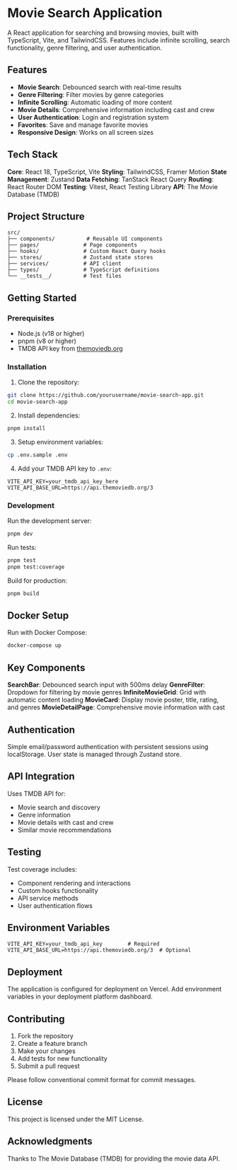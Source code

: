 # Movie Search Application

A React application for searching and browsing movies, built with TypeScript, Vite, and TailwindCSS. Features include infinite scrolling, search functionality, genre filtering, and user authentication.

## Features

- **Movie Search**: Debounced search with real-time results
- **Genre Filtering**: Filter movies by genre categories
- **Infinite Scrolling**: Automatic loading of more content
- **Movie Details**: Comprehensive information including cast and crew
- **User Authentication**: Login and registration system
- **Favorites**: Save and manage favorite movies
- **Responsive Design**: Works on all screen sizes

## Tech Stack

**Core**: React 18, TypeScript, Vite
**Styling**: TailwindCSS, Framer Motion
**State Management**: Zustand
**Data Fetching**: TanStack React Query
**Routing**: React Router DOM
**Testing**: Vitest, React Testing Library
**API**: The Movie Database (TMDB)

## Project Structure

```
src/
├── components/          # Reusable UI components
├── pages/              # Page components
├── hooks/              # Custom React Query hooks
├── stores/             # Zustand state stores
├── services/           # API client
├── types/              # TypeScript definitions
└── __tests__/          # Test files
```

## Getting Started

### Prerequisites

- Node.js (v18 or higher)
- pnpm (v8 or higher)
- TMDB API key from [themoviedb.org](https://www.themoviedb.org/settings/api)

### Installation

1. Clone the repository:
```bash
git clone https://github.com/yourusername/movie-search-app.git
cd movie-search-app
```

2. Install dependencies:
```bash
pnpm install
```

3. Setup environment variables:
```bash
cp .env.sample .env
```

4. Add your TMDB API key to `.env`:
```env
VITE_API_KEY=your_tmdb_api_key_here
VITE_API_BASE_URL=https://api.themoviedb.org/3
```

### Development

Run the development server:
```bash
pnpm dev
```

Run tests:
```bash
pnpm test
pnpm test:coverage
```

Build for production:
```bash
pnpm build
```

## Docker Setup

Run with Docker Compose:
```bash
docker-compose up
```

## Key Components

**SearchBar**: Debounced search input with 500ms delay
**GenreFilter**: Dropdown for filtering by movie genres
**InfiniteMovieGrid**: Grid with automatic content loading
**MovieCard**: Display movie poster, title, rating, and genres
**MovieDetailPage**: Comprehensive movie information with cast

## Authentication

Simple email/password authentication with persistent sessions using localStorage. User state is managed through Zustand store.

## API Integration

Uses TMDB API for:
- Movie search and discovery
- Genre information
- Movie details with cast and crew
- Similar movie recommendations

## Testing

Test coverage includes:
- Component rendering and interactions
- Custom hooks functionality
- API service methods
- User authentication flows

## Environment Variables

```env
VITE_API_KEY=your_tmdb_api_key        # Required
VITE_API_BASE_URL=https://api.themoviedb.org/3  # Optional
```

## Deployment

The application is configured for deployment on Vercel. Add environment variables in your deployment platform dashboard.

## Contributing

1. Fork the repository
2. Create a feature branch
3. Make your changes
4. Add tests for new functionality
5. Submit a pull request

Please follow conventional commit format for commit messages.

## License

This project is licensed under the MIT License.

## Acknowledgments

Thanks to The Movie Database (TMDB) for providing the movie data API.